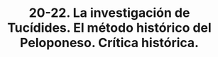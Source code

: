 ---
title: "20-22. La investigación de Tucídides. El método histórico del Peloponeso. Crítica histórica."
weight: 3
---